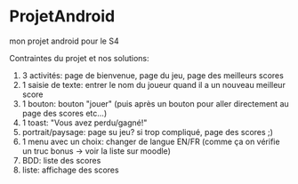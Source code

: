 # ProjetAndroid
mon projet android pour le S4

Contraintes du projet et nos solutions:

1. 3 activités: page de bienvenue, page du jeu, page des meilleurs scores
2. 1 saisie de texte: entrer le nom du joueur quand il a un nouveau meilleur score
3. 1 bouton: bouton "jouer" (puis après un bouton pour aller directement au page des scores etc...)
4. 1 toast: "Vous avez perdu/gagné!"
5. portrait/paysage: page su jeu? si trop compliqué, page des scores ;)
6. 1 menu avec un choix: changer de langue EN/FR (comme ça on vérifie un truc bonus -> voir la liste sur moodle)
7. BDD: liste des scores
8. liste: affichage des scores

